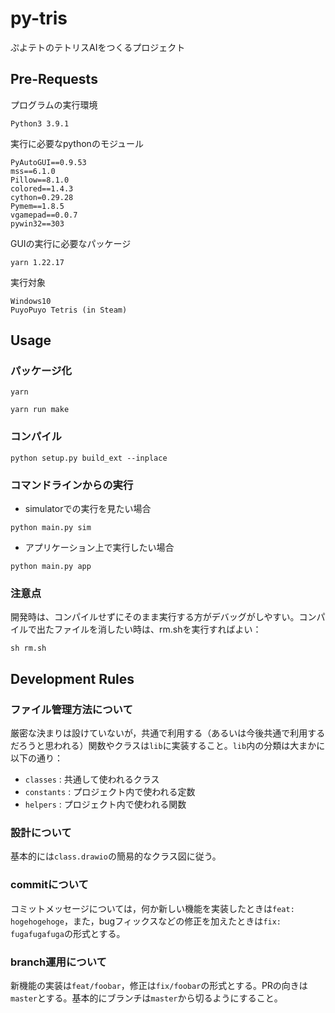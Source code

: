 # py-tris

ぷよテトのテトリスAIをつくるプロジェクト


## Pre-Requests

プログラムの実行環境

```
Python3 3.9.1
```

実行に必要なpythonのモジュール

```
PyAutoGUI==0.9.53
mss==6.1.0
Pillow==8.1.0
colored==1.4.3
cython=0.29.28
Pymem==1.8.5
vgamepad==0.0.7
pywin32==303
```

GUIの実行に必要なパッケージ

```
yarn 1.22.17
```

実行対象

```
Windows10
PuyoPuyo Tetris (in Steam)
```



## Usage

### パッケージ化

```
yarn

yarn run make
```

### コンパイル

```
python setup.py build_ext --inplace
```

### コマンドラインからの実行

- simulatorでの実行を見たい場合

```
python main.py sim
```

- アプリケーション上で実行したい場合

```
python main.py app
```

### 注意点

開発時は、コンパイルせずにそのまま実行する方がデバッグがしやすい。コンパイルで出たファイルを消したい時は、rm.shを実行すればよい：

```
sh rm.sh
```

## Development Rules

### ファイル管理方法について

厳密な決まりは設けていないが，共通で利用する（あるいは今後共通で利用するだろうと思われる）関数やクラスは`lib`に実装すること。`lib`内の分類は大まかに以下の通り：

- `classes` : 共通して使われるクラス
- `constants` : プロジェクト内で使われる定数
- `helpers` : プロジェクト内で使われる関数

### 設計について

基本的には`class.drawio`の簡易的なクラス図に従う。

### commitについて

コミットメッセージについては，何か新しい機能を実装したときは`feat: hogehogehoge`，また，bugフィックスなどの修正を加えたときは`fix: fugafugafuga`の形式とする。

### branch運用について

新機能の実装は`feat/foobar`，修正は`fix/foobar`の形式とする。PRの向きは`master`とする。基本的にブランチは`master`から切るようにすること。 
